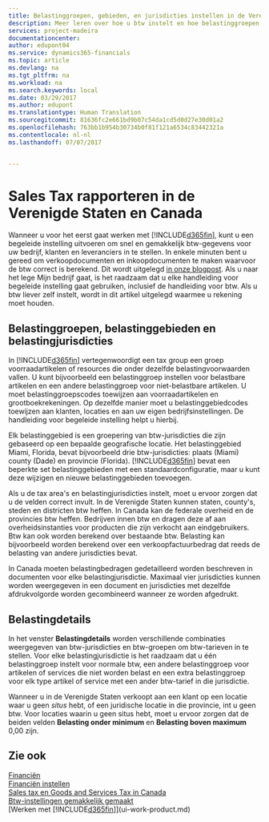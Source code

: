 ```yaml
---
title: Belastinggroepen, gebieden, en jurisdicties instellen in de Verenigde Staten en Canada | Microsoft Docs
description: Meer leren over hoe u btw instelt en hoe belastinggroepen, belastinggebieden (staten, provincies, steden en lokaliteiten), belastingjurisdicties en belastingdetails werken.
services: project-madeira
documentationcenter: 
author: edupont04
ms.service: dynamics365-financials
ms.topic: article
ms.devlang: na
ms.tgt_pltfrm: na
ms.workload: na
ms.search.keywords: local
ms.date: 03/29/2017
ms.author: edupont
ms.translationtype: Human Translation
ms.sourcegitcommit: 81636fc2e661bd9b07c54da1cd5d0d27e30d01a2
ms.openlocfilehash: 763bb1b954b30734b0f81f121a6534c83442321a
ms.contentlocale: nl-nl
ms.lasthandoff: 07/07/2017


---
```

# <a name="reporting-sales-tax-in-the-us-and-canada"></a>Sales Tax rapporteren in de Verenigde Staten en Canada
Wanneer u voor het eerst gaat werken met [!INCLUDE[d365fin](includes/d365fin_md.md)], kunt u een begeleide instelling uitvoeren om snel en gemakkelijk btw-gegevens voor uw bedrijf, klanten en leveranciers in te stellen. In enkele minuten bent u gereed om verkoopdocumenten en inkoopdocumenten te maken waarvoor de btw correct is berekend. Dit wordt uitgelegd [in onze blogpost](https://madeira.microsoft.com/blog/sales-tax-setup-made-easy).
Als u naar het lege Mijn bedrijf gaat, is het raadzaam dat u elke handleiding voor begeleide instelling gaat gebruiken, inclusief de handleiding voor btw. Als u btw liever zelf instelt, wordt in dit artikel uitgelegd waarmee u rekening moet houden.  

## <a name="tax-groups-tax-areas-and-tax-jurisdictions"></a>Belastinggroepen, belastinggebieden en belastingjurisdicties
In [!INCLUDE[d365fin](includes/d365fin_md.md)] vertegenwoordigt een tax group een groep voorraadartikelen of resources die onder dezelfde belastingvoorwaarden vallen. U kunt bijvoorbeeld een belastinggroep instellen voor belastbare artikelen en een andere belastinggroep voor niet-belastbare artikelen. U moet belastinggroepscodes toewijzen aan voorraadartikelen en grootboekrekeningen. Op dezelfde manier moet u belastinggebiedcodes toewijzen aan klanten, locaties en aan uw eigen bedrijfsinstellingen. De handleiding voor begeleide instelling helpt u hierbij.  

Elk belastinggebied is een groepering van btw-jurisdicties die zijn gebaseerd op een bepaalde geografische locatie. Het belastinggebied Miami, Florida, bevat bijvoorbeeld drie btw-jurisdicties: plaats (Miami) county (Dade) en provincie (Florida). [!INCLUDE[d365fin](includes/d365fin_md.md)] bevat een beperkte set belastinggebieden met een standaardconfiguratie, maar u kunt deze wijzigen en nieuwe belastinggebieden toevoegen.  

Als u de tax area's en belastingjurisdicties instelt, moet u ervoor zorgen dat u de velden correct invult. In de Verenigde Staten kunnen staten, county's, steden en districten btw heffen. In Canada kan de federale overheid en de provincies btw heffen. Bedrijven innen btw en dragen deze af aan overheidsinstanties voor producten die zijn verkocht aan eindgebruikers. Btw kan ook worden berekend over bestaande btw. Belasting kan bijvoorbeeld worden berekend over een verkoopfactuurbedrag dat reeds de belasting van andere jurisdicties bevat.  

In Canada moeten belastingbedragen gedetailleerd worden beschreven in documenten voor elke belastingjurisdictie. Maximaal vier jurisdicties kunnen worden weergegeven in een document en jurisdicties met dezelfde afdrukvolgorde worden gecombineerd wanneer ze worden afgedrukt.  

## <a name="tax-details"></a>Belastingdetails
In het venster **Belastingdetails** worden verschillende combinaties weergegeven van btw-jurisdicties en btw-groepen om btw-tarieven in te stellen. Voor elke belastingjurisdictie is het raadzaam dat u één belastinggroep instelt voor normale btw, een andere belastinggroep voor artikelen of services die niet worden belast en een extra belastinggroep voor elk type artikel of service met een ander btw-tarief in die jurisdictie.  

Wanneer u in de Verenigde Staten verkoopt aan een klant op een locatie waar u geen *situs* hebt, of een juridische locatie in die provincie, int u geen btw. Voor locaties waarin u geen situs hebt, moet u ervoor zorgen dat de beiden velden **Belasting onder minimum** en **Belasting boven maximum** 0,00 zijn.  

## <a name="see-also"></a>Zie ook
[Financiën](finance.md)  
[Financiën instellen](finance-setup-finance.md)  
[Sales tax en Goods and Services Tax in Canada](ca-finance-tax.md)  
[Btw-instellingen gemakkelijk gemaakt](https://madeira.microsoft.com/blog/sales-tax-setup-made-easy)  
[Werken met [!INCLUDE[d365fin](includes/d365fin_md.md)]](ui-work-product.md)  

